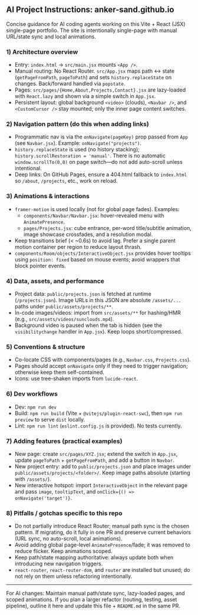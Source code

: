## AI Project Instructions: anker-sand.github.io

Concise guidance for AI coding agents working on this Vite + React (JSX) single-page portfolio. The site is intentionally single-page with manual URL/state sync and local animations.

### 1) Architecture overview

- Entry: `index.html` -> `src/main.jsx` mounts `<App />`.
- Manual routing: No React Router. `src/App.jsx` maps path <-> state (`getPageFromPath`, `pageToPath`) and sets `history.replaceState` on changes. Back/forward handled via `popstate`.
- Pages: `src/pages/{Home,About,Projects,Contact}.jsx` are lazy-loaded with `React.lazy` and shown via a simple switch in `App.jsx`.
- Persistent layout: global background `<video>` (clouds), `<Navbar />`, and `<CustomCursor />` stay mounted; only the inner page content switches.

### 2) Navigation pattern (do this when adding links)

- Programmatic nav is via the `onNavigate(pageKey)` prop passed from `App` (see `Navbar.jsx`). Example: `onNavigate("projects")`.
- `history.replaceState` is used (no history stacking); `history.scrollRestoration = 'manual'`. There is no automatic `window.scrollTo(0,0)` on page switch—do not add auto-scroll unless intentional.
- Deep links: On GitHub Pages, ensure a 404.html fallback to `index.html` so `/about`, `/projects`, etc., work on reload.

### 3) Animations & interactions

- `framer-motion` is used locally (not for global page fades). Examples:
	- `components/Navbar/Navbar.jsx`: hover-revealed menu with `AnimatePresence`.
	- `pages/Projects.jsx`: cube entrance, per-word title/subtitle animation, image showcase crossfades, and a resolution modal.
- Keep transitions brief (< ~0.6s) to avoid lag. Prefer a single parent motion container per region to reduce layout thrash.
- `components/Room/objects/InteractiveObject.jsx` provides hover tooltips using `position: fixed` based on mouse events; avoid wrappers that block pointer events.

### 4) Data, assets, and performance

- Project data: `public/projects.json` is fetched at runtime (`/projects.json`). Image URLs in this JSON are absolute `/assets/...` paths under `public/assets/projects/**`.
- In-code images/videos: import from `src/assets/**` for hashing/HMR (e.g., `src/assets/videos/sunclouds.mp4`).
- Background video is paused when the tab is hidden (see the `visibilitychange` handler in `App.jsx`). Keep loops short/compressed.

### 5) Conventions & structure

- Co-locate CSS with components/pages (e.g., `Navbar.css`, `Projects.css`).
- Pages should accept `onNavigate` only if they need to trigger navigation; otherwise keep them self-contained.
- Icons: use tree-shaken imports from `lucide-react`.

### 6) Dev workflows

- Dev: `npm run dev`
- Build: `npm run build` (Vite + `@vitejs/plugin-react-swc`), then `npm run preview` to serve `dist` locally.
- Lint: `npm run lint` (`eslint.config.js` is provided). No tests currently.

### 7) Adding features (practical examples)

- New page: create `src/pages/XYZ.jsx`; extend the switch in `App.jsx`, update `pageToPath` + `getPageFromPath`, and add a button in `Navbar`.
- New project entry: add to `public/projects.json` and place images under `public/assets/projects/<folder>/`. Keep image paths absolute (starting with `/assets/`).
- New interactive hotspot: import `InteractiveObject` in the relevant page and pass `image`, `tooltipText`, and `onClick={() => onNavigate('target')}`.

### 8) Pitfalls / gotchas specific to this repo

- Do not partially introduce React Router; manual path sync is the chosen pattern. If migrating, do it fully in one PR and preserve current behaviors (URL sync, no auto-scroll, local animations).
- Avoid adding global page-level `AnimatePresence`/fade; it was removed to reduce flicker. Keep animations scoped.
- Keep path/state mapping authoritative: always update both when introducing new navigation triggers.
- `react-router`, `react-router-dom`, and `router` are installed but unused; do not rely on them unless refactoring intentionally.

---

For AI changes: Maintain manual path/state sync, lazy-loaded pages, and scoped animations. If you plan a larger refactor (routing, testing, asset pipeline), outline it here and update this file + `README.md` in the same PR.
